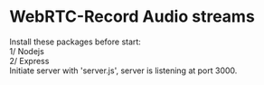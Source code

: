 # WebRTC-Record Audio streams
Install these packages before start:<br>
  1/ Nodejs<br>
  2/ Express<br>
Initiate server with 'server.js', server is listening at port 3000.
